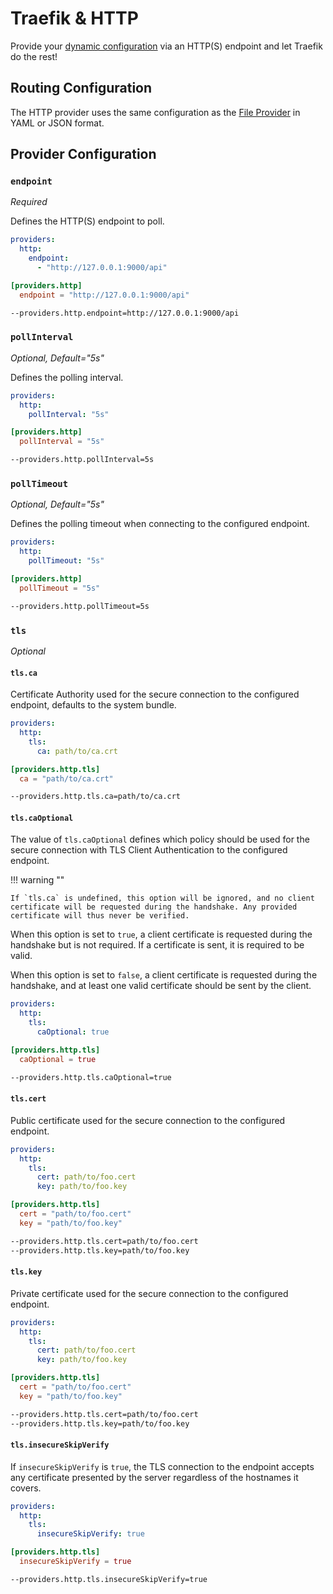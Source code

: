 # Traefik & HTTP

Provide your [dynamic configuration](./overview.md) via an HTTP(S) endpoint and let Traefik do the rest!

## Routing Configuration

The HTTP provider uses the same configuration as the [File Provider](./file.md) in YAML or JSON format.

## Provider Configuration

### `endpoint`

_Required_

Defines the HTTP(S) endpoint to poll.

```yaml tab="File (YAML)"
providers:
  http:
    endpoint:
      - "http://127.0.0.1:9000/api"
```

```toml tab="File (TOML)"
[providers.http]
  endpoint = "http://127.0.0.1:9000/api"
```

```bash tab="CLI"
--providers.http.endpoint=http://127.0.0.1:9000/api
```

### `pollInterval`

_Optional, Default="5s"_

Defines the polling interval.

```yaml tab="File (YAML)"
providers:
  http:
    pollInterval: "5s"
```

```toml tab="File (TOML)"
[providers.http]
  pollInterval = "5s"
```

```bash tab="CLI"
--providers.http.pollInterval=5s
```

### `pollTimeout`

_Optional, Default="5s"_

Defines the polling timeout when connecting to the configured endpoint.

```yaml tab="File (YAML)"
providers:
  http:
    pollTimeout: "5s"
```

```toml tab="File (TOML)"
[providers.http]
  pollTimeout = "5s"
```

```bash tab="CLI"
--providers.http.pollTimeout=5s
```

### `tls`

_Optional_

#### `tls.ca`

Certificate Authority used for the secure connection to the configured endpoint,
defaults to the system bundle.

```yaml tab="File (YAML)"
providers:
  http:
    tls:
      ca: path/to/ca.crt
```

```toml tab="File (TOML)"
[providers.http.tls]
  ca = "path/to/ca.crt"
```

```bash tab="CLI"
--providers.http.tls.ca=path/to/ca.crt
```

#### `tls.caOptional`

The value of `tls.caOptional` defines which policy should be used for the secure connection with TLS Client Authentication to the configured endpoint.

!!! warning ""

    If `tls.ca` is undefined, this option will be ignored, and no client certificate will be requested during the handshake. Any provided certificate will thus never be verified.

When this option is set to `true`, a client certificate is requested during the handshake but is not required. If a certificate is sent, it is required to be valid.

When this option is set to `false`, a client certificate is requested during the handshake, and at least one valid certificate should be sent by the client.

```yaml tab="File (YAML)"
providers:
  http:
    tls:
      caOptional: true
```

```toml tab="File (TOML)"
[providers.http.tls]
  caOptional = true
```

```bash tab="CLI"
--providers.http.tls.caOptional=true
```

#### `tls.cert`

Public certificate used for the secure connection to the configured endpoint.

```yaml tab="File (YAML)"
providers:
  http:
    tls:
      cert: path/to/foo.cert
      key: path/to/foo.key
```

```toml tab="File (TOML)"
[providers.http.tls]
  cert = "path/to/foo.cert"
  key = "path/to/foo.key"
```

```bash tab="CLI"
--providers.http.tls.cert=path/to/foo.cert
--providers.http.tls.key=path/to/foo.key
```

#### `tls.key`

Private certificate used for the secure connection to the configured endpoint.

```yaml tab="File (YAML)"
providers:
  http:
    tls:
      cert: path/to/foo.cert
      key: path/to/foo.key
```

```toml tab="File (TOML)"
[providers.http.tls]
  cert = "path/to/foo.cert"
  key = "path/to/foo.key"
```

```bash tab="CLI"
--providers.http.tls.cert=path/to/foo.cert
--providers.http.tls.key=path/to/foo.key
```

#### `tls.insecureSkipVerify`

If `insecureSkipVerify` is `true`, the TLS connection to the endpoint accepts any certificate presented by the server regardless of the hostnames it covers.

```yaml tab="File (YAML)"
providers:
  http:
    tls:
      insecureSkipVerify: true
```

```toml tab="File (TOML)"
[providers.http.tls]
  insecureSkipVerify = true
```

```bash tab="CLI"
--providers.http.tls.insecureSkipVerify=true
```
